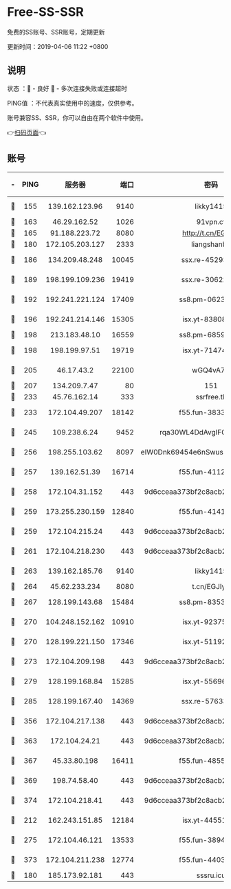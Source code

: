# Free-SS-SSR

免费的SS账号、SSR账号，定期更新

更新时间：2019-04-06 11:22 +0800

## 说明

状态     ：🙂 - 良好 🙁 - 多次连接失败或连接超时

PING值   ：不代表真实使用中的速度，仅供参考。

账号兼容SS、SSR，你可以自由在两个软件中使用。

👉[扫码页面](https://liesauer.github.io/Free-SS-SSR/)👈

## 账号

|-|PING|服务器|端口|密码|加密方式|区域|
|:----:|:----:|:-----:|-----:|:----:|:----:|:----:|
|🙂|155|139.162.123.96|9140|likky1415|aes-256-cfb|JP|
|🙂|163|46.29.162.52|1026|91vpn.cf|rc4-md5|RU|
|🙂|165|91.188.223.72|8080|http://t.cn/EGJIyrl|rc4-md5|RU|
|🙂|180|172.105.203.127|2333|liangshanbo|chacha20|JP|
|🙂|186|134.209.48.248|10045|ssx.re-45293607|aes-256-cfb|US|
|🙂|189|198.199.109.236|19419|ssx.re-30622705|aes-256-cfb|US|
|🙂|192|192.241.221.124|17409|ss8.pm-06236713|aes-256-cfb|US|
|🙂|196|192.241.214.146|15305|isx.yt-83808561|aes-256-cfb|US|
|🙂|198|213.183.48.10|16559|ss8.pm-68592266|rc4-md5|RU|
|🙂|198|198.199.97.51|19719|isx.yt-71474069|aes-256-cfb|US|
|🙂|205|46.17.43.2|22100|wGQ4vA7D|aes-256-gcm|RU|
|🙂|207|134.209.7.47|80|151|chacha20|US|
|🙂|233|45.76.162.14|333|ssrfree.tk|rc4|SG|
|🙂|233|172.104.49.207|18142|f55.fun-38335562|aes-256-cfb|SG|
|🙂|245|109.238.6.24|9452|rqa30WL4DdAvgIFG6Fs3znzTa|aes-256-cfb|FR|
|🙂|256|198.255.103.62|8097|eIW0Dnk69454e6nSwuspv9DmS201tQ0D|aes-256-cfb|US|
|🙂|257|139.162.51.39|16714|f55.fun-41127921|aes-256-cfb|SG|
|🙂|258|172.104.31.152|443|9d6cceaa373bf2c8acb22e60b6a58be6|aes-256-cfb|US|
|🙂|259|173.255.230.159|12840|f55.fun-41413045|aes-256-cfb|US|
|🙂|259|172.104.215.24|443|9d6cceaa373bf2c8acb22e60b6a58be6|aes-256-cfb|US|
|🙂|261|172.104.218.230|443|9d6cceaa373bf2c8acb22e60b6a58be6|aes-256-cfb|US|
|🙂|263|139.162.185.76|9140|likky1415|aes-256-cfb|DE|
|🙂|264|45.62.233.234|8080|t.cn/EGJIyrl|rc4-md5|CA|
|🙂|267|128.199.143.68|15484|ss8.pm-83534389|aes-256-cfb|SG|
|🙂|270|104.248.152.162|10910|isx.yt-92375658|aes-256-cfb|SG|
|🙂|270|128.199.221.150|17346|isx.yt-51192265|aes-256-cfb|SG|
|🙂|273|172.104.209.198|443|9d6cceaa373bf2c8acb22e60b6a58be6|aes-256-cfb|US|
|🙂|279|128.199.168.84|15285|isx.yt-55696582|aes-256-cfb|SG|
|🙂|285|128.199.167.40|14369|ssx.re-57633451|aes-256-cfb|SG|
|🙂|356|172.104.217.138|443|9d6cceaa373bf2c8acb22e60b6a58be6|aes-256-cfb|US|
|🙂|363|172.104.24.21|443|9d6cceaa373bf2c8acb22e60b6a58be6|aes-256-cfb|US|
|🙂|367|45.33.80.198|16411|f55.fun-48556227|aes-256-cfb|US|
|🙂|369|198.74.58.40|443|9d6cceaa373bf2c8acb22e60b6a58be6|aes-256-cfb|US|
|🙂|374|172.104.218.41|443|9d6cceaa373bf2c8acb22e60b6a58be6|aes-256-cfb|US|
|🙂|212|162.243.151.85|12184|isx.yt-44551935|aes-256-cfb|US|
|🙂|275|172.104.46.121|13533|f55.fun-38943433|aes-256-cfb|SG|
|🙂|373|172.104.211.238|12774|f55.fun-44032387|aes-256-cfb|US|
|🙁|180|185.173.92.181|443|sssru.icu|rc4-md5|RU|
